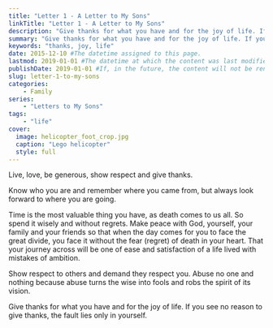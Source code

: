 ```yaml
---
title: "Letter 1 - A Letter to My Sons"
linkTitle: "Letter 1 - A Letter to My Sons"
description: "Give thanks for what you have and for the joy of life. If you see no reason to give thanks, the fault lies only in yourself."
summary: "Give thanks for what you have and for the joy of life. If you see no reason to give thanks, the fault lies only in yourself."
keywords: "thanks, joy, life"
date: 2015-12-10 #The datetime assigned to this page.
lastmod: 2019-01-01 #The datetime at which the content was last modified.
publishDate: 2019-01-01 #If, in the future, the content will not be rendered unless the --buildFuture flag is passed to Hugo.
slug: letter-1-to-my-sons
categories:
    - Family
series:
    - "Letters to My Sons"
tags:
    - "life"
cover:
  image: helicopter_foot_crop.jpg
  caption: "Lego helicopter"
  style: full
---
```


Live, love, be generous, show respect and give thanks.

Know who you are and remember where you came from, but always look forward to where you are going.

Time is the most valuable thing you have, as death comes to us all. So spend it wisely and without regrets. Make peace with God, yourself, your family and your friends so that when the day comes for you to face the great divide, you face it without the fear (regret) of death in your heart. That your journey across will be one of ease and satisfaction of a life lived with mistakes of ambition.

Show respect to others and demand they respect you. Abuse no one and nothing because abuse turns the wise into fools and robs the spirit of its vision.

Give thanks for what you have and for the joy of life. If you see no reason to give thanks, the fault lies only in yourself.
